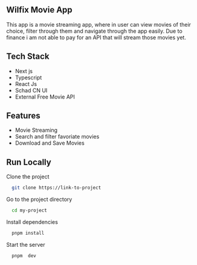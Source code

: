 ## Wilfix Movie App

This app is a movie streaming app, where in user can view movies of their choice, filter through them and navigate through the app easily. Due to finance i am not able to pay for an API that will stream those movies yet.

## Tech Stack
- Next js
- Typescript
- React Js
- Schad CN UI
- External Free Movie API

## Features
- Movie Streaming
- Search and filter favoriate movies
- Download and Save Movies

## Run Locally

Clone the project

```bash
  git clone https://link-to-project
```

Go to the project directory

```bash
  cd my-project
```

Install dependencies

```bash
  pnpm install
```

Start the server

```bash
  pnpm  dev
```
